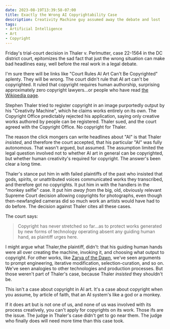 ```yaml
---
date: 2023-08-19T13:39:58-07:00
title: Exactly the Wrong AI Copyrightability Case
description: Creativity Machine guy assumed away the debate and lost
tags:
- Artificial Intelligence
- Art
- Copyright
---
```


Friday's trial-court decision in Thaler v. Perlmutter, case 22-1564 in the DC district court, epitomizes the sad fact that just the wrong situation can make bad headlines easy, well before the real work in a legal debate.

I'm sure there will be links like "Court Rules AI Art Can't Be Copyrighted" aplenty.  They will be wrong.  The court didn't rule that AI art can't be copyrighted.  It ruled that copyright requires human authorship, surprising approximately zero copyright lawyers...or people who have read [the Wikipedia page](https://en.wikipedia.org/wiki/Copyright).

Stephen Thaler tried to register copyright in an image purportedly output by his "Creativity Machine", which he claims works entirely on its own.  The Copyright Office predictably rejected his application, saying only creative works authored by people can be registered.  Thaler sued, and the court agreed with the Copyright Office.  No copyright for Thaler.

The reason the click mongers can write headlines about "AI" is that Thaler _insisted_, and therefore the court accepted, that his particular "AI" was fully autonomous.  That wasn't argued, but assumed.  The assumption limited the legal question involved not to whether AI art in general can be copyrighted, but whether human creativity's required for copyright.  The answer's been clear a long time.

Thaler's stance put him in with failed plaintiffs of the past who insisted that gods, spirits, or unattributed voices communicated works they transcribed, and therefore got no copyrights.  It put him in with the handlers in the "monkey selfie" case.  It put him _away from_ the big, old, obviously relevant Supreme Court decision allowing copyrights for photographs, even though then-newfangled cameras did so much work an artists would have had to do before.  The decision against Thaler cites all these cases.

The court says:

> Copyright has never stretched so far...as to protect works generated by new forms of technology operating absent any guiding human hand, as plaintiff urges here.

I might argue what Thaler,the plaintiff, didn't: that his guiding human hands were all over creating the machine, invoking it, and choosing what output to copyright.  For other works, like [Zarya of the Dawn](https://en.wikipedia.org/wiki/Zarya_of_the_Dawn), we've seen arguments to prompt engineering, iterative modification, selection-curation, and so on.  We've seen analogies to other technologies and production processes.  But those weren't part of Thaler's case, because Thaler _insisted_ they shouldn't be.

This isn't a case about copyright in AI art.  It's a case about copyright when you assume, by article of faith, that an AI system's like a god or a monkey.

If it does art but is not one of us, and none of us was involved with its process creatively, you can't apply for copyrights on its work.  Those ifs are the issue.  The judge in Thaler's case didn't get to go near them.  The judge who finally does will need more time than this case took.
